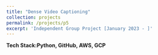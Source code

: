 ```yaml
---
title: "Dense Video Captioning"
collection: projects
permalink: /projects/p5
excerpt: 'Independent Group Project [January 2023 - ]'
---
```


<b>Tech Stack:Python, GitHub, AWS, GCP</b> 
<br>